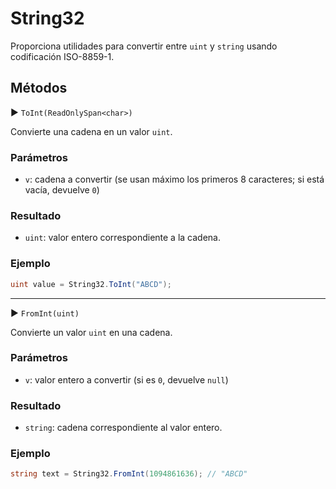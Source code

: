 # String32

Proporciona utilidades para convertir entre `uint` y `string` usando codificación ISO-8859-1.

## Métodos

▶ `ToInt(ReadOnlySpan<char>)`

Convierte una cadena en un valor `uint`.

### Parámetros

* `v`: cadena a convertir (se usan máximo los primeros 8 caracteres; si está vacía, devuelve `0`)

### Resultado

* `uint`: valor entero correspondiente a la cadena.

### Ejemplo

```csharp
uint value = String32.ToInt("ABCD");
```

---

▶ `FromInt(uint)`

Convierte un valor `uint` en una cadena.

### Parámetros

* `v`: valor entero a convertir (si es `0`, devuelve `null`)

### Resultado

* `string`: cadena correspondiente al valor entero.

### Ejemplo

```csharp
string text = String32.FromInt(1094861636); // "ABCD"
```